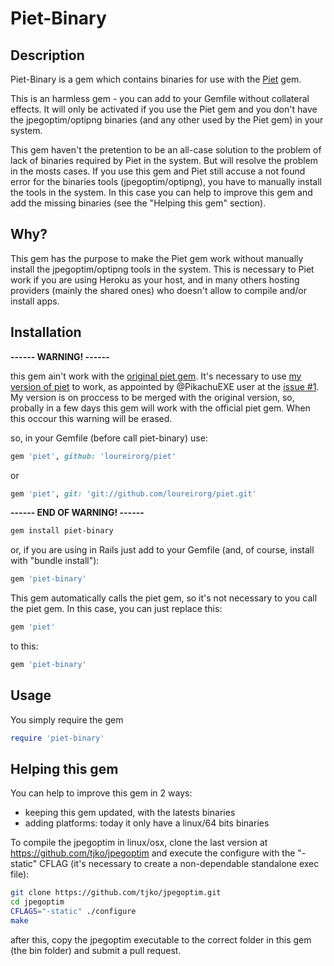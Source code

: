 Piet-Binary
===========

Description
-----------

Piet-Binary is a gem which contains binaries for use with the [Piet](https://github.com/albertbellonch/piet) gem.

This is an harmless gem - you can add to your Gemfile without collateral effects. It will only be activated if you use the Piet gem and you don't have the jpegoptim/optipng binaries (and any other used by the Piet gem) in your system.

This gem haven't the pretention to be an all-case solution to the problem of lack of binaries required by Piet in the system. But will resolve the problem in the mosts cases. If you use this gem and Piet still accuse a not found error for the binaries tools (jpegoptim/optipng), you have to manually install the tools in the system. In this case you can help to improve this gem and add the missing binaries (see the "Helping this gem" section).


Why?
----

This gem has the purpose to make the Piet gem work without manually install the jpegoptim/optipng tools in the system. This is necessary to Piet work if you are using Heroku as your host, and in many others hosting providers (mainly the shared ones) who doesn't allow to compile and/or install apps.


Installation
------------

__------ WARNING! ------__

this gem ain't work with the [original piet gem](https://github.com/albertbellonch/piet). It's necessary to use [my version of piet](https://github.com/loureirorg/piet) to work, as appointed by @PikachuEXE user at the [issue #1](https://github.com/loureirorg/piet-binary/issues/1). My version is on proccess to be merged with the original version, so, probally in a few days this gem will work with the official piet gem. When this occour this warning will be erased.

so, in your Gemfile (before call piet-binary) use:
```ruby
gem 'piet', github: 'loureirorg/piet'
```
or
```ruby
gem 'piet', git: 'git://github.com/loureirorg/piet.git'
```

__------ END OF WARNING! ------__

 ```bash
gem install piet-binary
```

or, if you are using in Rails just add to your Gemfile (and, of course, install with "bundle install"):

```ruby
gem 'piet-binary'
```

This gem automatically calls the piet gem, so it's not necessary to you call the piet gem. In this case, you can just replace this:
```ruby
gem 'piet'
```
to this:
```ruby
gem 'piet-binary'
```


Usage
-----

You simply require the gem

```ruby
require 'piet-binary'
```


Helping this gem
----------------

You can help to improve this gem in 2 ways:
* keeping this gem updated, with the latests binaries
* adding platforms: today it only have a linux/64 bits binaries

To compile the jpegoptim in linux/osx, clone the last version at https://github.com/tjko/jpegoptim and execute the configure with the "-static" CFLAG (it's necessary to create a non-dependable standalone exec file):

```bash
git clone https://github.com/tjko/jpegoptim.git
cd jpegoptim
CFLAGS="-static" ./configure
make
```
after this, copy the jpegoptim executable to the correct folder in this gem (the bin folder) and submit a pull request.
